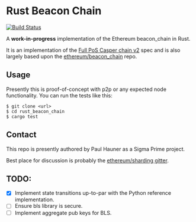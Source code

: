# Rust Beacon Chain 

[![Build Status](https://travis-ci.org/sigp/rust_beacon_chain.svg?branch=master)](https://travis-ci.org/sigp/rust_beacon_chain)

A **work-in-progress** implementation of the Ethereum beacon_chain in Rust.

It is an implementation of the [Full PoS Casper chain
v2](https://notes.ethereum.org/SCIg8AH5SA-O4C1G1LYZHQ?view) spec and is also
largely based upon the
[ethereum/beacon_chain](https://github.com/ethereum/beacon_chain) repo.

## Usage

Presently this is proof-of-concept with p2p or any expected node functionality.
You can run the tests like this:

```
$ git clone <url>
$ cd rust_beacon_chain
$ cargo test
```

## Contact

This repo is presently authored by Paul Hauner as a Sigma Prime
project. 

Best place for discussion is probably the [ethereum/sharding
gitter](https://gitter.im/ethereum/sharding).

## TODO:

- [X] Implement state transitions up-to-par with the Python reference implementation.
- [ ] Ensure bls library is secure.
- [ ] Implement aggregate pub keys for BLS.
